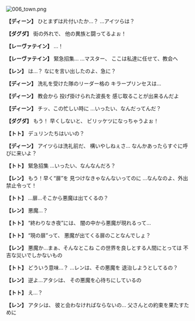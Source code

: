 
![006_town.png](../images/backgrounds/006_town.png)

**【ディーン】**
ひとまずは片付いたか…？
…アイツらは？

**【ダグダ】**
街の外れで、
他の異族と闘ってるよぉ！

**【レーヴァテイン】**
…！

**【レーヴァテイン】**
緊急招集…
…マスター、
ここは私達に任せて、教会へ

**【レン】**
は…？
なにを言い出したのよ、急に？

**【ディーン】**
洗礼を受けた隊のリーダー格の
キラープリンセスは…

**【ディーン】**
教会から
投げ掛けられた波長を
感じ取ることが出来るんだよ

**【ディーン】**
チッ、この忙しい時に
…いったい、なんだってんだ？

**【ダグダ】**
もう！
早くしないと、
ビリッケツになっちゃうよぉ！

**【トト】**
デュリンたちはいいの？

**【ディーン】**
アイツらは洗礼前だ、
構いやしねぇさ…
なんかあったらすぐに呼びに来いよ？

**【トト】**
緊急招集
…いったい、なんなんだろ？

**【レン】**
もう！早く“扉”を
見つけなきゃなんないってのに
…なんなのよ、外出禁止令って！

**【トト】**
…扉…そこから悪魔は出てくるの？

**【レン】**
悪魔…？

**【トト】**
“終わりなき夜”には、
闇の中から悪魔が現れるって…

**【トト】**
“現の扉”って、
悪魔が出てくる扉のことなんでしょ？

**【レン】**
悪魔か…まぁ、そんなとこね
この世界を良しとする人間にとっては
不吉な災いでしかないもの

**【トト】**
どういう意味…？
…レンは、その悪魔を
退治しようとしてるの？

**【レン】**
逆よ…アタシは、
その悪魔を心待ちにしているの

**【トト】**
え…？

**【レン】**
アタシは、
彼と会わなければならないの…
父さんとの約束を果たすために
